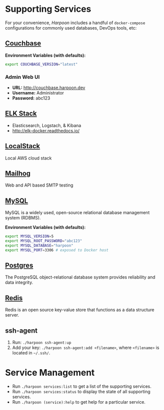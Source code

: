 # Supporting Services

For your convenience, _Harpoon_ includes a handful of `docker-compose`
configurations for commonly used databases, DevOps tools, etc:

## [Couchbase](https://hub.docker.com/_/couchbase/)

**Environment Variables (with defaults):**

```bash
export COUCHBASE_VERSION="latest"
```

### Admin Web UI

* **URL:** http://couchbase.harpoon.dev
* **Username:** Administrator
* **Password:** abc123

## [ELK Stack](https://hub.docker.com/r/sebp/elk/)

* Elasticsearch, Logstach, & Kibana
* http://elk-docker.readthedocs.io/

## [LocalStack](https://bitbucket.org/atlassian/localstack)

Local AWS cloud stack

## [Mailhog](https://hub.docker.com/r/mailhog/mailhog/)

Web and API based SMTP testing

## [MySQL](https://hub.docker.com/_/mysql/)

MySQL is a widely used, open-source relational database management system (RDBMS).

**Environment Variables (with defaults):**

```bash
export MYSQL_VERSION=5
export MYSQL_ROOT_PASSWORD="abc123"
export MYSQL_DATABASE="harpoon"
export MYSQL_PORT=3306 # exposed to Docker host
```

## [Postgres](https://hub.docker.com/_/postgres/)

The PostgreSQL object-relational database system provides reliability and data integrity.

## [Redis](https://hub.docker.com/_/redis/)

Redis is an open source key-value store that functions as a data structure server.

## ssh-agent

1. Run: `./harpoon ssh-agent:up`
2. Add your key: `./harpoon ssh-agent:add <filename>`, where `<filename>` is located in `~/.ssh/`.

# Service Management

* Run `./harpoon services:list` to get a list of the supporting services.
* Run `./harpoon services:status` to display the state of all supporting services.
* Run `./harpoon (service):help` to get help for a particular service.

